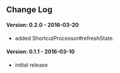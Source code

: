 ## Change Log 

#### Version: 0.2.0 - 2016-03-20
- added ShortcutProcessor#refreshState.


#### Version: 0.1.1 - 2016-03-10
- initial release

